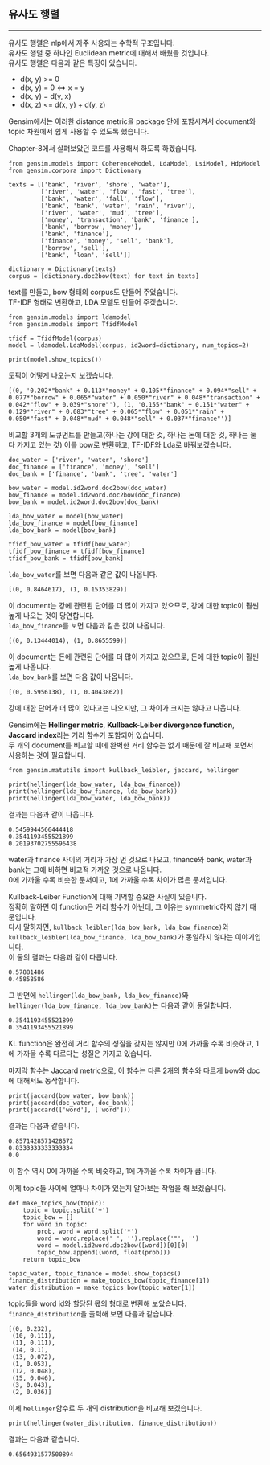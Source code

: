 ## 유사도 행렬
---

유사도 행렬은 nlp에서 자주 사용되는 수학적 구조입니다.   
유사도 행렬 중 하나인 Euclidean metric에 대해서 배웠을 것입니다.   
유사도 행렬은 다음과 같은 특징이 있습니다.   

* d(x, y) >= 0
* d(x, y) = 0 <=> x = y
* d(x, y) = d(y, x)
* d(x, z) <= d(x, y) + d(y, z)

Gensim에서는 이러한 distance metric을 package 안에 포함시켜서 document와 topic 차원에서 쉽게 사용할 수 있도록 했습니다.   

Chapter-8에서 살펴보았던 코드를 사용해서 하도록 하겠습니다.   

```
from gensim.models import CoherenceModel, LdaModel, LsiModel, HdpModel
from gensim.corpora import Dictionary

texts = [['bank', 'river', 'shore', 'water'],
         ['river', 'water', 'flow', 'fast', 'tree'],
         ['bank', 'water', 'fall', 'flow'],
         ['bank', 'bank', 'water', 'rain', 'river'],
         ['river', 'water', 'mud', 'tree'],
         ['money', 'transaction', 'bank', 'finance'],
         ['bank', 'borrow', 'money'],
         ['bank', 'finance'],
         ['finance', 'money', 'sell', 'bank'],
         ['borrow', 'sell'],
         ['bank', 'loan', 'sell']]

dictionary = Dictionary(texts)
corpus = [dictionary.doc2bow(text) for text in texts]
```

text를 만들고, bow 형태의 corpus도 만들어 주었습니다.   
TF-IDF 형태로 변환하고, LDA 모델도 만들어 주겠습니다.   

```
from gensim.models import ldamodel
from gensim.models import TfidfModel

tfidf = TfidfModel(corpus)
model = ldamodel.LdaModel(corpus, id2word=dictionary, num_topics=2)

print(model.show_topics())
```

토픽이 어떻게 나오는지 보겠습니다.   

```
[(0, '0.202*"bank" + 0.113*"money" + 0.105*"finance" + 0.094*"sell" + 0.077*"borrow" + 0.065*"water" + 0.050*"river" + 0.048*"transaction" + 0.042*"flow" + 0.039*"shore"'), (1, '0.155*"bank" + 0.151*"water" + 0.129*"river" + 0.083*"tree" + 0.065*"flow" + 0.051*"rain" + 0.050*"fast" + 0.048*"mud" + 0.048*"sell" + 0.037*"finance"')]
```

비교할 3개의 도큐먼트를 만들고(하나는 강에 대한 것, 하나는 돈에 대한 것, 하나는 둘 다 가지고 있는 것) 이를 bow로 변환하고, TF-IDF와 Lda로 바꿔보겠습니다.   

```
doc_water = ['river', 'water', 'shore']
doc_finance = ['finance', 'money', 'sell']
doc_bank = ['finance', 'bank', 'tree', 'water']

bow_water = model.id2word.doc2bow(doc_water)
bow_finance = model.id2word.doc2bow(doc_finance)
bow_bank = model.id2word.doc2bow(doc_bank)

lda_bow_water = model[bow_water]
lda_bow_finance = model[bow_finance]
lda_bow_bank = model[bow_bank]

tfidf_bow_water = tfidf[bow_water]
tfidf_bow_finance = tfidf[bow_finance]
tfidf_bow_bank = tfidf[bow_bank]
```

`lda_bow_water`를 보면 다음과 같은 값이 나옵니다.   

```
[(0, 0.8464617), (1, 0.15353829)]
```

이 document는 강에 관련된 단어를 더 많이 가지고 있으므로, 강에 대한 topic이 훨씬 높게 나오는 것이 당연합니다.   
`lda_bow_finance`를 보면 다음과 같은 값이 나옵니다.   

```
[(0, 0.13444014), (1, 0.8655599)]
```

이 document는 돈에 관련된 단어를 더 많이 가지고 있으므로, 돈에 대한 topic이 훨씬 높게 나옵니다.   
`lda_bow_bank`를 보면 다음 값이 나옵니다.   

```
[(0, 0.5956138), (1, 0.4043862)]
```

강에 대한 단어가 더 많이 있다고는 나오지만, 그 차이가 크지는 않다고 나옵니다.   

Gensim에는 **Hellinger metric**, **Kullback-Leiber divergence function**, **Jaccard index**라는 거리 함수가 포함되어 있습니다.   
두 개의 document를 비교할 때에 완벽한 거리 함수는 없기 때문에 잘 비교해 보면서 사용하는 것이 필요합니다.   

```
from gensim.matutils import kullback_leibler, jaccard, hellinger

print(hellinger(lda_bow_water, lda_bow_finance))
print(hellinger(lda_bow_finance, lda_bow_bank))
print(hellinger(lda_bow_water, lda_bow_bank))
```

결과는 다음과 같이 나옵니다.   

```
0.5459944566444418
0.3541193455521899
0.20193702755596438
```

water과 finance 사이의 거리가 가장 먼 것으로 나오고, finance와 bank, water과 bank는 그에 비하면 비교적 가까운 것으로 나옵니다.   
0에 가까울 수록 비슷한 문서이고, 1에 가까울 수록 차이가 많은 문서입니다.   

Kullback-Leiber Function에 대해 기억할 중요한 사실이 있습니다.   
정확히 말하면 이 function은 거리 함수가 아닌데, 그 이유는 symmetric하지 않기 때문입니다.   
다시 말하자면, `kullback_leibler(lda_bow_bank, lda_bow_finance)`와 `kullback_leibler(lda_bow_finance, lda_bow_bank)`가 동일하지 않다는 이야기입니다.   
이 둘의 결과는 다음과 같이 다릅니다.   

```
0.57881486
0.45858586
```

그 반면에 `hellinger(lda_bow_bank, lda_bow_finance)`와 `hellinger(lda_bow_finance, lda_bow_bank)`는 다음과 같이 동일합니다.   

```
0.3541193455521899
0.3541193455521899
```

KL function은 완전히 거리 함수의 성질을 갖지는 않지만 0에 가까울 수록 비슷하고, 1에 가까울 수록 다르다는 성질은 가지고 있습니다.   

마지막 함수는 Jaccard metric으로, 이 함수는 다른 2개의 함수와 다르게 bow와 doc에 대해서도 동작합니다.   

```
print(jaccard(bow_water, bow_bank))
print(jaccard(doc_water, doc_bank))
print(jaccard(['word'], ['word']))
```

결과는 다음과 같습니다.   

```
0.8571428571428572
0.8333333333333334
0.0
```

이 함수 역시 0에 가까울 수록 비슷하고, 1에 가까울 수록 차이가 큽니다.   

이제 topic들 사이에 얼마나 차이가 있는지 알아보는 작업을 해 보겠습니다.   

```
def make_topics_bow(topic):
    topic = topic.split('+')
    topic_bow = []
    for word in topic:
        prob, word = word.split('*')
        word = word.replace(' ', '').replace('"', '')
        word = model.id2word.doc2bow([word])[0][0]
        topic_bow.append((word, float(prob)))
    return topic_bow

topic_water, topic_finance = model.show_topics()
finance_distribution = make_topics_bow(topic_finance[1])
water_distribution = make_topics_bow(topic_water[1])
```

topic들을 word id와 할당된 몫의 형태로 변환해 보았습니다.   
`finance_distribution`을 출력해 보면 다음과 같습니다.   

```
[(0, 0.232),
 (10, 0.111),
 (11, 0.111),
 (14, 0.1),
 (13, 0.072),
 (1, 0.053),
 (12, 0.048),
 (15, 0.046),
 (3, 0.043),
 (2, 0.036)]
```

이제 `hellinger`함수로 두 개의 distribution을 비교해 보겠습니다.   

```
print(hellinger(water_distribution, finance_distribution))
```

결과는 다음과 같습니다.   

```
0.6564931577500894
```